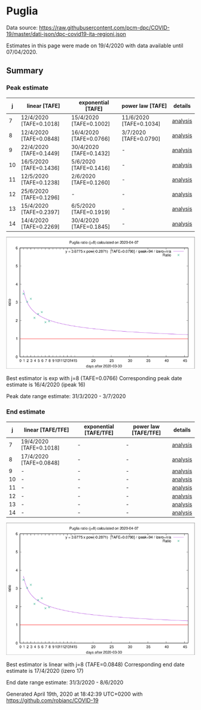 # Puglia


Data source: https://raw.githubusercontent.com/pcm-dpc/COVID-19/master/dati-json/dpc-covid19-ita-regioni.json

Estimates in this page were made on 19/4/2020 with data available until 07/04/2020.


## Summary 

### Peak estimate 
|j|linear [TAFE]|exponential [TAFE]|power law [TAFE]|details|
|---|----|-----------|---------|-------|
|7|12/4/2020 [TAFE=0.1018]|15/4/2020 [TAFE=0.1002]|11/6/2020 [TAFE=0.1034]|[analysis](COVID-19_puglia_j7_2020-04-07.md)|
|8|12/4/2020 [TAFE=0.0848]|16/4/2020 [TAFE=0.0766]|3/7/2020 [TAFE=0.0790]|[analysis](COVID-19_puglia_j8_2020-04-07.md)|
|9|22/4/2020 [TAFE=0.1449]|30/4/2020 [TAFE=0.1432]|-|[analysis](COVID-19_puglia_j9_2020-04-07.md)|
|10|16/5/2020 [TAFE=0.1436]|5/6/2020 [TAFE=0.1416]|-|[analysis](COVID-19_puglia_j10_2020-04-07.md)|
|11|12/5/2020 [TAFE=0.1238]|2/6/2020 [TAFE=0.1260]|-|[analysis](COVID-19_puglia_j11_2020-04-07.md)|
|12|25/6/2020 [TAFE=0.1296]|-|-|[analysis](COVID-19_puglia_j12_2020-04-07.md)|
|13|15/4/2020 [TAFE=0.2397]|6/5/2020 [TAFE=0.1919]|-|[analysis](COVID-19_puglia_j13_2020-04-07.md)|
|14|14/4/2020 [TAFE=0.2269]|30/4/2020 [TAFE=0.1845]|-|[analysis](COVID-19_puglia_j14_2020-04-07.md)|

![best peak estimate](COVID-19_puglia_j8_2020-04-07.png)

Best estimator is exp with j=8 (TAFE=0.0766)
Corresponding peak date estimate is 16/4/2020 (ipeak 16)


Peak date range estimate: 31/3/2020 - 3/7/2020

### End estimate 
|j|linear [TAFE/TFE]|exponential [TAFE/TFE]|power law [TAFE/TFE]|details|
|---|----|-----------|---------|-------|
|7|19/4/2020 [TAFE=0.1018]|-|-|[analysis](COVID-19_puglia_j7_2020-04-07.md)|
|8|17/4/2020 [TAFE=0.0848]|-|-|[analysis](COVID-19_puglia_j8_2020-04-07.md)|
|9|-|-|-|[analysis](COVID-19_puglia_j9_2020-04-07.md)|
|10|-|-|-|[analysis](COVID-19_puglia_j10_2020-04-07.md)|
|11|-|-|-|[analysis](COVID-19_puglia_j11_2020-04-07.md)|
|12|-|-|-|[analysis](COVID-19_puglia_j12_2020-04-07.md)|
|13|-|-|-|[analysis](COVID-19_puglia_j13_2020-04-07.md)|
|14|-|-|-|[analysis](COVID-19_puglia_j14_2020-04-07.md)|

![best zero estimate](COVID-19_puglia_j8_2020-04-07.png)

Best estimator is linear with j=8 (TAFE=0.0848)
Corresponding end date estimate is 17/4/2020 (izero 17)


End date range estimate: 31/3/2020 - 8/6/2020

Generated April 19th, 2020 at 18:42:39 UTC+0200 with https://github.com/robianc/COVID-19
